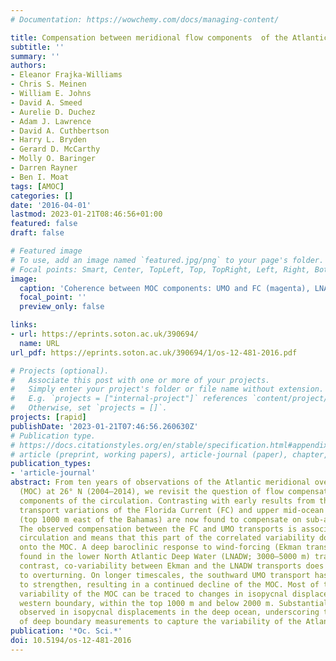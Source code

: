 ```yaml
---
# Documentation: https://wowchemy.com/docs/managing-content/

title: Compensation between meridional flow components  of the Atlantic MOC at  26°N
subtitle: ''
summary: ''
authors:
- Eleanor Frajka-Williams
- Chris S. Meinen
- William E. Johns
- David A. Smeed
- Aurelie D. Duchez
- Adam J. Lawrence
- David A. Cuthbertson
- Harry L. Bryden
- Gerard D. McCarthy
- Molly O. Baringer
- Darren Rayner
- Ben I. Moat
tags: [AMOC]
categories: []
date: '2016-04-01'
lastmod: 2023-01-21T08:46:56+01:00
featured: false
draft: false

# Featured image
# To use, add an image named `featured.jpg/png` to your page's folder.
# Focal points: Smart, Center, TopLeft, Top, TopRight, Left, Right, BottomLeft, Bottom, BottomRight.
image:
  caption: 'Coherence between MOC components: UMO and FC (magenta), LNADW and Ekman (green) and FC and Ekman (grey), where time series are the original 10-day filtered (seasonal varia- tions retained). The top panel shows coherence, where significance is delimited by the black horizontal line. The lower panel shows the phase relationship at each period in degrees.'
  focal_point: ''
  preview_only: false

links:
- url: https://eprints.soton.ac.uk/390694/
  name: URL
url_pdf: https://eprints.soton.ac.uk/390694/1/os-12-481-2016.pdf

# Projects (optional).
#   Associate this post with one or more of your projects.
#   Simply enter your project's folder or file name without extension.
#   E.g. `projects = ["internal-project"]` references `content/project/deep-learning/index.md`.
#   Otherwise, set `projects = []`.
projects: [rapid]
publishDate: '2023-01-21T07:46:56.260630Z'
# Publication type.
# https://docs.citationstyles.org/en/stable/specification.html#appendix-iii-types
# article (preprint, working papers), article-journal (paper), chapter, dataset, document (catch all), motion_picture (video), post (post on online forum), post-weblog (post on blog), report (technical report, with container-title for chapter within larger report), software, thesis, citation-key (bibtex key) or citation-label (Ferr78, formatted as output label), doi, event-title (name of event), event-place (geographic location), keyword, language (e.g., en or de), license (copyright information), note (descriptive note), publisher, title, t
publication_types:
- 'article-journal'
abstract: From ten years of observations of the Atlantic meridional overturning circulation
  (MOC) at 26° N (2004–2014), we revisit the question of flow compensation between
  components of the circulation. Contrasting with early results from the observations,
  transport variations of the Florida Current (FC) and upper mid-ocean (UMO) transports
  (top 1000 m east of the Bahamas) are now found to compensate on sub-annual timescales.
  The observed compensation between the FC and UMO transports is associated with horizontal
  circulation and means that this part of the correlated variability does not project
  onto the MOC. A deep baroclinic response to wind-forcing (Ekman transport) is also
  found in the lower North Atlantic Deep Water (LNADW; 3000–5000 m) transport. In
  contrast, co-variability between Ekman and the LNADW transports does contribute
  to overturning. On longer timescales, the southward UMO transport has continued
  to strengthen, resulting in a continued decline of the MOC. Most of this interannual
  variability of the MOC can be traced to changes in isopycnal displacements on the
  western boundary, within the top 1000 m and below 2000 m. Substantial trends are
  observed in isopycnal displacements in the deep ocean, underscoring the importance
  of deep boundary measurements to capture the variability of the Atlantic MOC.
publication: '*Oc. Sci.*'
doi: 10.5194/os-12-481-2016
---
```

